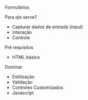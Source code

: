 Formulários

Para qie serve?
- Capturar dados de entrada (input)
- Interação
- Controle
  
Pré requisitos
- HTML básico

Dominar
- Estilização
- Validação
- Controles Customizados
- Javascript

